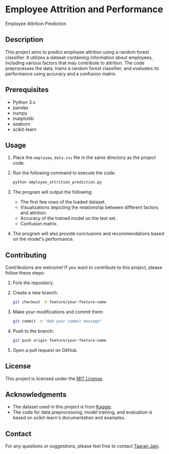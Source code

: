 # Employee Attrition and Performance

Employee Attrition Prediction

## Description

This project aims to predict employee attrition using a random forest classifier. It utilizes a dataset containing information about employees, including various factors that may contribute to attrition. The code preprocesses the data, trains a random forest classifier, and evaluates its performance using accuracy and a confusion matrix.

## Prerequisites

- Python 3.x
- pandas
- numpy
- matplotlib
- seaborn
- scikit-learn

## Usage

1. Place the `employee_data.csv` file in the same directory as the project code.

2. Run the following command to execute the code:

   ```bash
   python employee_attrition_prediction.py
   ```

3. The program will output the following:

   - The first few rows of the loaded dataset.
   - Visualizations depicting the relationship between different factors and attrition.
   - Accuracy of the trained model on the test set.
   - Confusion matrix.

4. The program will also provide conclusions and recommendations based on the model's performance.

## Contributing

Contributions are welcome! If you want to contribute to this project, please follow these steps:

1. Fork the repository.

2. Create a new branch:

   ```bash
   git checkout -b feature/your-feature-name
   ```

3. Make your modifications and commit them:

   ```bash
   git commit -m "Add your commit message"
   ```

4. Push to the branch:

   ```bash
   git push origin feature/your-feature-name
   ```

5. Open a pull request on GitHub.

## License

This project is licensed under the [MIT License](https://opensource.org/licenses/MIT).

## Acknowledgments

- The dataset used in this project is from [Kaggle](https://www.kaggle.com/pavansubhasht/ibm-hr-analytics-attrition-dataset).
- The code for data preprocessing, model training, and evaluation is based on scikit-learn's documentation and examples.

## Contact

For any questions or suggestions, please feel free to contact [Taaran Jain](mailto:taaranjain16@gmail.com).
